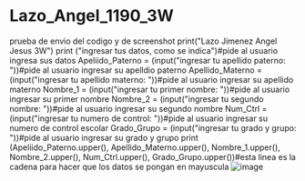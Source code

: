 # Lazo_Angel_1190_3W
prueba de envio del codigo y de screenshot
print("Lazo Jimenez Angel Jesus 3W")
print ("ingresar tus datos, como se indica")#pide al usuario ingresa sus datos
Apeliido_Paterno = (input("ingresar tu apellido paterno: "))#pide al usuario ingresar su apelldio paterno
Apellido_Materno = (input("ingresar tu apellido materno: "))#pide al usuario ingresar su apellido materno
Nombre_1 = (input("ingresar tu primer nombre: "))#pide al usuario ingresar su primer nombre
Nombre_2 = (input("ingresar tu segundo nombre: "))#pide al usuario ingresar su segundo nombre
Num_Ctrl = (input("ingresar tu numero de control: "))#pide al usuario ingresar su numero de control escolar
Grado_Grupo = (input("ingresar tu grado y grupo: "))#pide al usuario ingresar su grado y grupo
print (Apeliido_Paterno.upper(), Apellido_Materno.upper(), Nombre_1.upper(), Nombre_2.upper(), Num_Ctrl.upper(), Grado_Grupo.upper())#esta linea es la cadena para hacer que los datos se pongan en mayuscula
![image](https://github.com/user-attachments/assets/cb884450-fb70-4bda-b83d-04e2e01cdd78)
